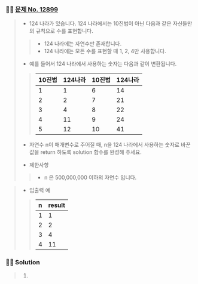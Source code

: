 ### 🧑‍💻 [문제 No. 12899](https://programmers.co.kr/learn/courses/30/lessons/12899)

> - 124 나라가 있습니다. 124 나라에서는 10진법이 아닌 다음과 같은 자신들만의 규칙으로 수를 표현합니다.
>> - 124 나라에는 자연수만 존재합니다.
>> - 124 나라에는 모든 수를 표현할 때 1, 2, 4만 사용합니다.
>
> - 예를 들어서 124 나라에서 사용하는 숫자는 다음과 같이 변환됩니다.
>> |10진법|124나라|10진법|124나라|
>> |:---|:---|:---|:---|
>> |1|1|6|14|
>> |2|2|7|21|
>> |3|4|8|22|
>> |4|11|9|24|
>> |5|12|10|41|
>
> - 자연수 n이 매개변수로 주어질 때, n을 124 나라에서 사용하는 숫자로 바꾼 값을 return 하도록 solution 함수를 완성해 주세요.
> 
> - 제한사항
>> - n 은 500,000,000 이하의 자연수 입니다.



> - 입출력 예
> 
>> |n|result|
>> |:---|:---|
>> |1|1|
>> |2|2|
>> |3|4|
>> |4|11|
> 
### 🧑‍💻 Solution
> 1. 